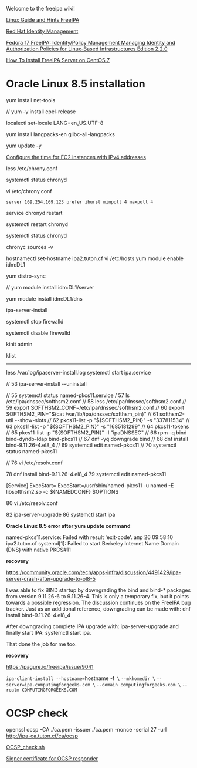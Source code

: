Welcome to the freeipa wiki!

[Linux Guide and Hints FreeIPA](https://linuxguideandhints.com/el/freeipa.html#requirements)

[Red Hat Identity Management](https://access.redhat.com/products/identity-management#getstarted)

[Fedora 17 FreeIPA: Identity/Policy Management Managing Identity and Authorization Policies for Linux-Based Infrastructures Edition 2.2.0](https://docs.fedoraproject.org/en-US/Fedora/17/pdf/FreeIPA_Guide/Fedora-17-FreeIPA_Guide-en-US.pdf)

[How To Install FreeIPA Server on CentOS 7](https://computingforgeeks.com/install-freeipa-server-centos-7/)


# Oracle Linux 8.5 installation



yum install net-tools
  
// yum -y install epel-release

localectl set-locale LANG=en_US.UTF-8

yum install langpacks-en glibc-all-langpacks
   
yum update -y

[Configure the time for EC2 instances with IPv4 addresses](https://docs.aws.amazon.com/AWSEC2/latest/UserGuide/set-time.html)

less /etc/chrony.conf

systemctl status chronyd

vi  /etc/chrony.conf

`server 169.254.169.123 prefer iburst minpoll 4 maxpoll 4`

service chronyd restart

systemctl restart chronyd
  
systemctl status chronyd

chronyc sources -v
  
hostnamectl set-hostname ipa2.tuton.cf
vi /etc/hosts 
yum module enable idm:DL1

yum distro-sync
 
 // yum module install idm:DL1/server

yum module install idm:DL1/dns

ipa-server-install 

 systemctl stop firewalld

 systemctl disable firewalld

 kinit admin

 klist 

--------------------------------------------------------------------  
less /var/log/ipaserver-install.log
 systemctl start ipa.service

  // 53  ipa-server-install --uninstall
  
  // 55  systemctl  status named-pkcs11.service
  / 57  ls /etc/ipa/dnssec/softhsm2.conf
  // 58  less  /etc/ipa/dnssec/softhsm2.conf
  // 59  export SOFTHSM2_CONF=/etc/ipa/dnssec/softhsm2.conf 
  // 60  export SOFTHSM2_PIN="$(cat /var/lib/ipa/dnssec/softhsm_pin)"
  // 61  softhsm2-util --show-slots  
  // 62  pkcs11-list -p "${SOFTHSM2_PIN}" -s "337811534"
  // 63  pkcs11-list -p "${SOFTHSM2_PIN}" -s "1685181299"
  // 64  pkcs11-tokens 
  // 65  pkcs11-list -p "${SOFTHSM2_PIN}" -l "ipaDNSSEC"
  // 66  rpm -q bind bind-dyndb-ldap bind-pkcs11
  // 67  dnf -yq downgrade bind
  // 68  dnf install bind-9.11.26-4.el8_4
  // 69  systemctl edit named-pkcs11
  // 70  systemctl status named-pkcs11
 
  // 76  vi /etc/resolv.conf 
  
   78  dnf install bind-9.11.26-4.el8_4
   79  systemctl edit named-pkcs11
   
   [Service]
ExecStart=
ExecStart=/usr/sbin/named-pkcs11 -u named -E libsofthsm2.so -c ${NAMEDCONF} $OPTIONS
   
   80  vi /etc/resolv.conf 
   
   82  ipa-server-upgrade
   86  systemctl start ipa
 


**Oracle Linux 8.5 error after yum update command**


named-pkcs11.service: Failed with result 'exit-code'. апр 26 09:58:10 ipa2.tuton.cf systemd[1]:
Failed to start Berkeley Internet Name Domain (DNS) with native PKCS#11

**recovery**

https://community.oracle.com/tech/apps-infra/discussion/4491429/ipa-server-crash-after-upgrade-to-ol8-5

I was able to fix BIND startup by downgrading the bind and bind-* packages from version 9.11.26-6 to 9.11.26-4. This is only a temporary fix, but it points towards a possible regression. The discussion continues on the FreeIPA bug tracker.
Just as an additional reference, downgrading can be made with: dnf install bind-9.11.26-4.el8_4

After downgrading complete IPA upgrade with: ipa-server-upgrade and finally start IPA: systemctl start ipa.

That done the job for me too.

**recovery**

https://pagure.io/freeipa/issue/9041


 `ipa-client-install --hostname=`hostname -f` \`
`--mkhomedir \`
`--server=ipa.computingforgeeks.com \`
`--domain computingforgeeks.com \`
`--realm COMPUTINGFORGEEKS.COM`


# OCSP check

openssl ocsp -CA ./ca.pem -issuer ./ca.pem  -nonce -serial 27  -url  http://ipa-ca.tuton.cf/ca/ocsp

[OCSP_check.sh](https://github.com/OpenVPN/openvpn/blob/master/contrib/OCSP_check/OCSP_check.sh)

[Signer certificate for OCSP responder](https://forums.openvpn.net/viewtopic.php?t=25307)


